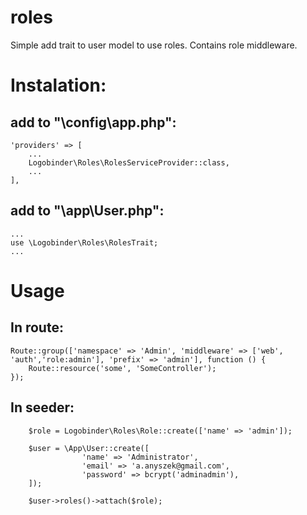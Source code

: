 # roles

Simple add trait to user model to use roles. Contains role middleware. 

# Instalation: 

## add to "\config\app.php":
    'providers' => [
        ...
        Logobinder\Roles\RolesServiceProvider::class,
        ...
    ],


## add to "\app\User.php":
    ...
    use \Logobinder\Roles\RolesTrait;
    ...

# Usage 

## In route: 

    Route::group(['namespace' => 'Admin', 'middleware' => ['web', 'auth','role:admin'], 'prefix' => 'admin'], function () {
        Route::resource('some', 'SomeController');
    });

## In seeder:  

        $role = Logobinder\Roles\Role::create(['name' => 'admin']);

        $user = \App\User::create([
                    'name' => 'Administrator',
                    'email' => 'a.anyszek@gmail.com',
                    'password' => bcrypt('adminadmin'),
        ]);

        $user->roles()->attach($role);